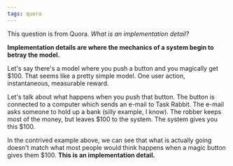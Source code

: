 ```yaml
---
tags: quora
---
```

This question is from Quora. *What is an implementation detail?*

**Implementation details are where the mechanics of a system begin to betray the model.**

Let's say there's a model where you push a button and you magically get $100. That seems like a pretty simple model. One user action, instantaneous, measurable reward.

Let's talk about what happens when you push that button. The button is connected to a computer which sends an e-mail to Task Rabbit. The e-mail asks someone to hold up a bank (silly example, I know). The robber keeps most of the money, but leaves $100 to the system. The system gives you this $100.

In the contrived example above, we can see that what is actually going doesn't match what most people would think happens when a magic button gives them $100. **This is an implementation detail.**
